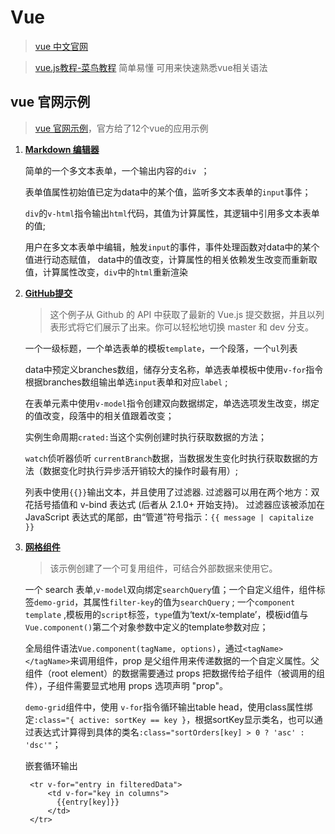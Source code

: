 # Vue 

> [vue 中文官网](https://cn.vuejs.org/) 

> [vue.js教程-菜鸟教程](http://www.runoob.com/vue2/vue-tutorial.html)  简单易懂 可用来快速熟悉vue相关语法


## vue 官网示例

> [vue 官网示例](https://cn.vuejs.org/v2/examples/)，官方给了12个vue的应用示例

1. **[Markdown 编辑器](https://cn.vuejs.org/v2/examples/index.html)**

   简单的一个多文本表单，一个输出内容的`div `；
   
   表单值属性初始值已定为data中的某个值，监听多文本表单的`input`事件；
   
   `div`的`v-html`指令输出`html`代码，其值为计算属性，其逻辑中引用多文本表单的值;
   
   用户在多文本表单中编辑，触发`input`的事件，事件处理函数对data中的某个值进行动态赋值，
   data中的值改变，计算属性的相关依赖发生改变而重新取值，计算属性改变，`div`中的`html`重新渲染
   
2. **[GitHub提交](https://cn.vuejs.org/v2/examples/commits.html)**

   >这个例子从 Github 的 API 中获取了最新的 Vue.js 提交数据，并且以列表形式将它们展示了出来。你可以轻松地切换 master 和 dev 分支。
   
   一个一级标题，一个单选表单的模板`template`，一个段落，一个`ul`列表
   
   data中预定义branches数组，储存分支名称，单选表单模板中使用`v-for`指令根据branches数组输出单选`input`表单和对应`label` ;
   
   在表单元素中使用`v-model`指令创建双向数据绑定，单选选项发生改变，绑定的值改变，段落中的相关值跟着改变；
   
   实例生命周期`crated:`当这个实例创建时执行获取数据的方法；
   
   `watch`侦听器侦听 `currentBranch`数据，当数据发生变化时执行获取数据的方法（数据变化时执行异步活开销较大的操作时最有用）;
   
   列表中使用`{{}}`输出文本，并且使用了过滤器.
   过滤器可以用在两个地方：双花括号插值和 v-bind 表达式 (后者从 2.1.0+ 开始支持)。
   过滤器应该被添加在 JavaScript 表达式的尾部，由“管道”符号指示：`{{ message | capitalize }}`
   
3. **[网格组件](https://cn.vuejs.org/v2/examples/grid-component.html)** 
   
   > 该示例创建了一个可复用组件，可结合外部数据来使用它。
   
   一个 search 表单,`v-model`双向绑定`searchQuery`值；一个自定义组件，组件标签`demo-grid`，其属性`filter-key`的值为`searchQuery` ;
   一个`component template` ,模板用的`script`标签，`type`值为‘text/x-template’，模板id值与`Vue.component()`第二个对象参数中定义的template参数对应；
   
   全局组件语法`Vue.component(tagName, options)`，通过`<tagName></tagName>`来调用组件，prop 是父组件用来传递数据的一个自定义属性。父组件（root element）的数据需要通过 props 把数据传给子组件（被调用的组件），子组件需要显式地用 props 选项声明 "prop"。
   
   `demo-grid`组件中，使用 `v-for`指令循环输出table head，使用class属性绑定`:class="{ active: sortKey == key }`，根据sortKey显示类名，也可以通过表达式计算得到具体的类名`:class="sortOrders[key] > 0 ? 'asc' : 'dsc'"`；
   
   嵌套循环输出
   
   ```
    <tr v-for="entry in filteredData">
        <td v-for="key in columns">
          {{entry[key]}}
        </td>
    </tr>
    ```
   
   
   



